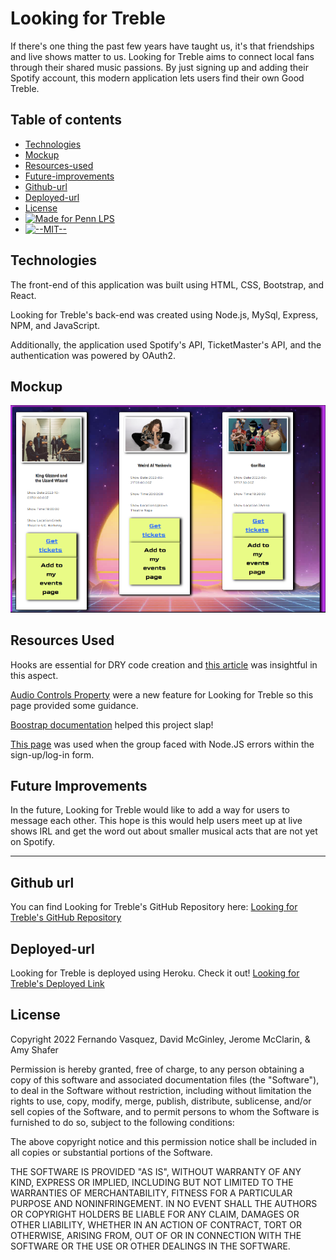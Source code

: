 
# Looking for Treble

If there's one thing the past few years have taught us, it's that friendships and live shows matter to us. Looking for Treble aims to connect local fans through their shared music passions. By just signing up and adding their Spotify account, this modern application lets users find their own Good Treble.

## Table of contents
* [Technologies](#technologies)
* [Mockup](#mockup)
* [Resources-used](#resources-used)
* [Future-improvements](#future-improvements)
* [Github-url](#github-url)
* [Deployed-url](#deployed-url)
* [License](#license)
* [![Made for Penn LPS](https://img.shields.io/static/v1?label=Made+for&message=Penn+LPS&color=%23005bbc)](https://bootcamp.sas.upenn.edu/)
* [![--MIT--](https://img.shields.io/static/v1?label=MIT&message=License&color=%23FFd600)](https://www.javascript.com)

## Technologies

The front-end of this application was built using HTML, CSS, Bootstrap, and React.

Looking for Treble's back-end was created using Node.js, MySql, Express, NPM, and JavaScript.

Additionally, the application used Spotify's API, TicketMaster's API, and the authentication was powered by OAuth2.

## Mockup

![Looking for Treble](/assets/images/trebleMockup.png)

## Resources Used

Hooks are essential for DRY code creation and [this article](https://blog.bitsrc.io/10-react-custom-hooks-you-should-have-in-your-toolbox-aa27d3f5564d) was insightful in this aspect.
 
[Audio Controls Property](https://www.w3schools.com/jsref/prop_audio_controls.asp) were a new feature for Looking for Treble so this page provided some guidance.

[Boostrap documentation](https://getbootstrap.com/docs/4.0/components/carousel/) helped this project slap!

[This page](https://nodejs.org/api/errors.html#common-system-errors) was used when the group faced with Node.JS errors within the sign-up/log-in form.

## Future Improvements

In the future, Looking for Treble would like to add a way for users to message each other. This hope is this would help users meet up at live shows IRL and get the word out about smaller musical acts that are not yet on Spotify. 

---

## Github url
You can find Looking for Treble's GitHub Repository here:
[Looking for Treble's GitHub Repository](https://github.com/fvjr/Looking-for-Treble) 

## Deployed-url
Looking for Treble is deployed using Heroku. Check it out!
[Looking for Treble's Deployed Link](https:looking-for-treble-heroku)

## License
Copyright 2022 Fernando Vasquez, David McGinley, Jerome McClarin, & Amy Shafer

Permission is hereby granted, free of charge, to any person obtaining a copy of this software and associated documentation files (the "Software"), to deal in the Software without restriction, including without limitation the rights to use, copy, modify, merge, publish, distribute, sublicense, and/or sell copies of the Software, and to permit persons to whom the Software is furnished to do so, subject to the following conditions:

The above copyright notice and this permission notice shall be included in all copies or substantial portions of the Software.

THE SOFTWARE IS PROVIDED "AS IS", WITHOUT WARRANTY OF ANY KIND, EXPRESS OR IMPLIED, INCLUDING BUT NOT LIMITED TO THE WARRANTIES OF MERCHANTABILITY, FITNESS FOR A PARTICULAR PURPOSE AND NONINFRINGEMENT. IN NO EVENT SHALL THE AUTHORS OR COPYRIGHT HOLDERS BE LIABLE FOR ANY CLAIM, DAMAGES OR OTHER LIABILITY, WHETHER IN AN ACTION OF CONTRACT, TORT OR OTHERWISE, ARISING FROM, OUT OF OR IN CONNECTION WITH THE SOFTWARE OR THE USE OR OTHER DEALINGS IN THE SOFTWARE.


